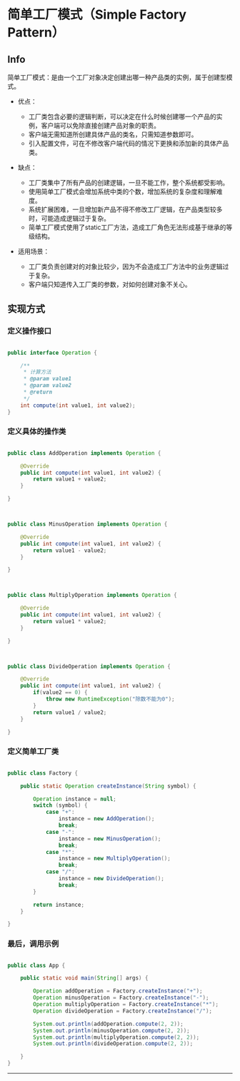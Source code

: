 # 简单工厂模式（Simple Factory Pattern）

## Info

简单工厂模式：是由一个工厂对象决定创建出哪一种产品类的实例，属于创建型模式。

- 优点：
    - 工厂类包含必要的逻辑判断，可以决定在什么时候创建哪一个产品的实例，客户端可以免除直接创建产品对象的职责。
    - 客户端无需知道所创建具体产品的类名，只需知道参数即可。
    - 引入配置文件，可在不修改客户端代码的情况下更换和添加新的具体产品类。

- 缺点：
    - 工厂类集中了所有产品的创建逻辑，一旦不能工作，整个系统都受影响。
    - 使用简单工厂模式会增加系统中类的个数，增加系统的复杂度和理解难度。
    - 系统扩展困难，一旦增加新产品不得不修改工厂逻辑，在产品类型较多时，可能造成逻辑过于复杂。
    - 简单工厂模式使用了static工厂方法，造成工厂角色无法形成基于继承的等级结构。

- 适用场景：
    - 工厂类负责创建对的对象比较少，因为不会造成工厂方法中的业务逻辑过于复杂。
    - 客户端只知道传入工厂类的参数，对如何创建对象不关心。

## 实现方式

### 定义操作接口

```java

public interface Operation {

    /**
     * 计算方法
     * @param value1
     * @param value2
     * @return
     */
    int compute(int value1, int value2);
}

```

### 定义具体的操作类

```java

public class AddOperation implements Operation {

    @Override
    public int compute(int value1, int value2) {
        return value1 + value2;
    }

}



public class MinusOperation implements Operation {

    @Override
    public int compute(int value1, int value2) {
        return value1 - value2;
    }

}



public class MultiplyOperation implements Operation {

    @Override
    public int compute(int value1, int value2) {
        return value1 * value2;
    }

}



public class DivideOperation implements Operation {

    @Override
    public int compute(int value1, int value2) {
        if(value2 == 0) {
            throw new RuntimeException("除数不能为0");
        }
        return value1 / value2;
    }

}


```

### 定义简单工厂类

```java

public class Factory {

    public static Operation createInstance(String symbol) {

        Operation instance = null;
        switch (symbol) {
            case "+":
                instance = new AddOperation();
                break;
            case "-":
                instance = new MinusOperation();
                break;
            case "*":
                instance = new MultiplyOperation();
                break;
            case "/":
                instance = new DivideOperation();
                break;
        }

        return instance;
    }

}

```

### 最后，调用示例

```java

public class App {

    public static void main(String[] args) {

        Operation addOperation = Factory.createInstance("+");
        Operation minusOperation = Factory.createInstance("-");
        Operation multiplyOperation = Factory.createInstance("*");
        Operation divideOperation = Factory.createInstance("/");

        System.out.println(addOperation.compute(2, 2));
        System.out.println(minusOperation.compute(2, 2));
        System.out.println(multiplyOperation.compute(2, 2));
        System.out.println(divideOperation.compute(2, 2));

    }
}

```

----
